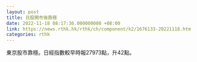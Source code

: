 ```yaml
---
layout: post
title: 日股開市後靠穩
date: 2022-11-18 08:17:36.000000000 +08:00
link: https://news.rthk.hk/rthk/ch/component/k2/1676133-20221118.htm
categories: rthk
---
```


東京股市靠穩。日經指數較早時報27973點，升42點。
